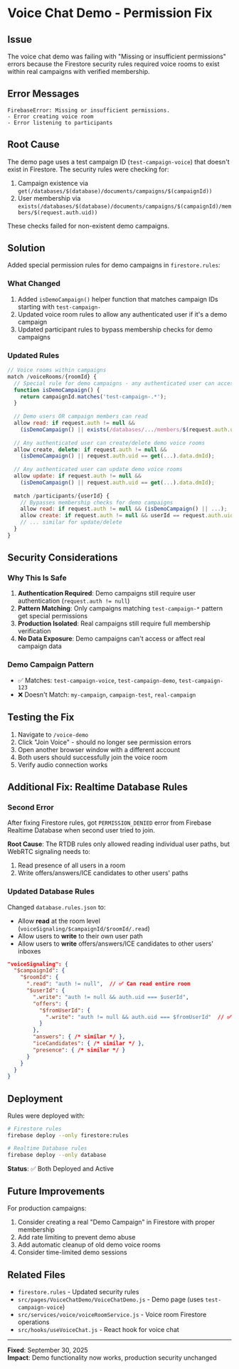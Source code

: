 # Voice Chat Demo - Permission Fix

## Issue
The voice chat demo was failing with "Missing or insufficient permissions" errors because the Firestore security rules required voice rooms to exist within real campaigns with verified membership.

## Error Messages
```
FirebaseError: Missing or insufficient permissions.
- Error creating voice room
- Error listening to participants
```

## Root Cause
The demo page uses a test campaign ID (`test-campaign-voice`) that doesn't exist in Firestore. The security rules were checking for:
1. Campaign existence via `get(/databases/$(database)/documents/campaigns/$(campaignId))`
2. User membership via `exists(/databases/$(database)/documents/campaigns/$(campaignId)/members/$(request.auth.uid))`

These checks failed for non-existent demo campaigns.

## Solution
Added special permission rules for demo campaigns in `firestore.rules`:

### What Changed
1. Added `isDemoCampaign()` helper function that matches campaign IDs starting with `test-campaign-`
2. Updated voice room rules to allow any authenticated user if it's a demo campaign
3. Updated participant rules to bypass membership checks for demo campaigns

### Updated Rules
```javascript
// Voice rooms within campaigns
match /voiceRooms/{roomId} {
  // Special rule for demo campaigns - any authenticated user can access
  function isDemoCampaign() {
    return campaignId.matches('test-campaign-.*');
  }
  
  // Demo users OR campaign members can read
  allow read: if request.auth != null && 
    (isDemoCampaign() || exists(/databases/.../members/$(request.auth.uid)));
  
  // Any authenticated user can create/delete demo voice rooms
  allow create, delete: if request.auth != null && 
    (isDemoCampaign() || request.auth.uid == get(...).data.dmId);
  
  // Any authenticated user can update demo voice rooms
  allow update: if request.auth != null && 
    (isDemoCampaign() || request.auth.uid == get(...).data.dmId);
    
  match /participants/{userId} {
    // Bypasses membership checks for demo campaigns
    allow read: if request.auth != null && (isDemoCampaign() || ...);
    allow create: if request.auth != null && userId == request.auth.uid && (isDemoCampaign() || ...);
    // ... similar for update/delete
  }
}
```

## Security Considerations

### Why This Is Safe
1. **Authentication Required**: Demo campaigns still require user authentication (`request.auth != null`)
2. **Pattern Matching**: Only campaigns matching `test-campaign-*` pattern get special permissions
3. **Production Isolated**: Real campaigns still require full membership verification
4. **No Data Exposure**: Demo campaigns can't access or affect real campaign data

### Demo Campaign Pattern
- ✅ Matches: `test-campaign-voice`, `test-campaign-demo`, `test-campaign-123`
- ❌ Doesn't Match: `my-campaign`, `campaign-test`, `real-campaign`

## Testing the Fix
1. Navigate to `/voice-demo`
2. Click "Join Voice" - should no longer see permission errors
3. Open another browser window with a different account
4. Both users should successfully join the voice room
5. Verify audio connection works

## Additional Fix: Realtime Database Rules

### Second Error
After fixing Firestore rules, got `PERMISSION_DENIED` error from Firebase Realtime Database when second user tried to join.

**Root Cause**: The RTDB rules only allowed reading individual user paths, but WebRTC signaling needs to:
1. Read presence of all users in a room
2. Write offers/answers/ICE candidates to other users' paths

### Updated Database Rules
Changed `database.rules.json` to:
- Allow **read** at the room level (`voiceSignaling/$campaignId/$roomId/.read`)
- Allow users to **write** to their own user path
- Allow users to **write** offers/answers/ICE candidates to other users' inboxes

```json
"voiceSignaling": {
  "$campaignId": {
    "$roomId": {
      ".read": "auth != null",  // ✅ Can read entire room
      "$userId": {
        ".write": "auth != null && auth.uid === $userId",
        "offers": {
          "$fromUserId": {
            ".write": "auth != null && auth.uid === $fromUserId"  // ✅ Sender can write
          }
        },
        "answers": { /* similar */ },
        "iceCandidates": { /* similar */ },
        "presence": { /* similar */ }
      }
    }
  }
}
```

## Deployment
Rules were deployed with:
```bash
# Firestore rules
firebase deploy --only firestore:rules

# Realtime Database rules  
firebase deploy --only database
```

**Status**: ✅ Both Deployed and Active

## Future Improvements
For production campaigns:
1. Consider creating a real "Demo Campaign" in Firestore with proper membership
2. Add rate limiting to prevent demo abuse
3. Add automatic cleanup of old demo voice rooms
4. Consider time-limited demo sessions

## Related Files
- `firestore.rules` - Updated security rules
- `src/pages/VoiceChatDemo/VoiceChatDemo.js` - Demo page (uses `test-campaign-voice`)
- `src/services/voice/voiceRoomService.js` - Voice room Firestore operations
- `src/hooks/useVoiceChat.js` - React hook for voice chat

---
**Fixed**: September 30, 2025  
**Impact**: Demo functionality now works, production security unchanged
